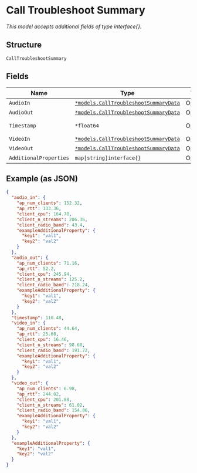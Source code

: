 
# Call Troubleshoot Summary

*This model accepts additional fields of type interface{}.*

## Structure

`CallTroubleshootSummary`

## Fields

| Name | Type | Tags | Description |
|  --- | --- | --- | --- |
| `AudioIn` | [`*models.CallTroubleshootSummaryData`](../../doc/models/call-troubleshoot-summary-data.md) | Optional | - |
| `AudioOut` | [`*models.CallTroubleshootSummaryData`](../../doc/models/call-troubleshoot-summary-data.md) | Optional | - |
| `Timestamp` | `*float64` | Optional | Epoch (seconds) |
| `VideoIn` | [`*models.CallTroubleshootSummaryData`](../../doc/models/call-troubleshoot-summary-data.md) | Optional | - |
| `VideoOut` | [`*models.CallTroubleshootSummaryData`](../../doc/models/call-troubleshoot-summary-data.md) | Optional | - |
| `AdditionalProperties` | `map[string]interface{}` | Optional | - |

## Example (as JSON)

```json
{
  "audio_in": {
    "ap_num_clients": 152.32,
    "ap_rtt": 133.36,
    "client_cpu": 164.78,
    "client_n_streams": 206.36,
    "client_radio_band": 43.4,
    "exampleAdditionalProperty": {
      "key1": "val1",
      "key2": "val2"
    }
  },
  "audio_out": {
    "ap_num_clients": 71.16,
    "ap_rtt": 52.2,
    "client_cpu": 245.94,
    "client_n_streams": 125.2,
    "client_radio_band": 218.24,
    "exampleAdditionalProperty": {
      "key1": "val1",
      "key2": "val2"
    }
  },
  "timestamp": 110.48,
  "video_in": {
    "ap_num_clients": 44.64,
    "ap_rtt": 25.68,
    "client_cpu": 16.46,
    "client_n_streams": 98.68,
    "client_radio_band": 191.72,
    "exampleAdditionalProperty": {
      "key1": "val1",
      "key2": "val2"
    }
  },
  "video_out": {
    "ap_num_clients": 6.98,
    "ap_rtt": 244.02,
    "client_cpu": 201.88,
    "client_n_streams": 61.02,
    "client_radio_band": 154.06,
    "exampleAdditionalProperty": {
      "key1": "val1",
      "key2": "val2"
    }
  },
  "exampleAdditionalProperty": {
    "key1": "val1",
    "key2": "val2"
  }
}
```

